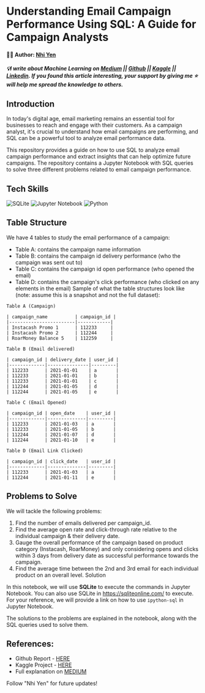 # Understanding Email Campaign Performance Using SQL: A Guide for Campaign Analysts

#### 🧑‍🏫 Author: [Nhi Yen](https://www.linkedin.com/in/yennhi95zz/)
##### 💡I write about Machine Learning on [Medium](https://medium.com/@yennhi95zz) || [Github](https://github.com/yennhi95zz) || [Kaggle](https://www.kaggle.com/nhiyen/code) || [Linkedin](https://www.linkedin.com/in/yennhi95zz/). If you found this article interesting, your support by giving me ⭐ will help me spread the knowledge to others.

## Introduction

In today's digital age, email marketing remains an essential tool for businesses to reach and engage with their customers. As a campaign analyst, it's crucial to understand how email campaigns are performing, and SQL can be a powerful tool to analyze email performance data.

This repository provides a guide on how to use SQL to analyze email campaign performance and extract insights that can help optimize future campaigns. The repository contains a Jupyter Notebook with SQL queries to solve three different problems related to email campaign performance.

## Tech Skills

![SQLite](https://img.shields.io/badge/SQLite-%2307405e.svg?style=plastic&logo=sqlite&logoColor=white)
![Jupyter Notebook](https://img.shields.io/badge/Jupyter%20Notebook-%23F37626.svg?style=plastic&logo=jupyter&logoColor=white)
![Python](https://img.shields.io/badge/Python-%233776AB.svg?style=plastic&logo=python&logoColor=white)

## Table Structure
We have 4 tables to study the email performance of a campaign:

- Table A: contains the campaign name information
- Table B: contains the campaign id delivery performance (who the campaign was sent out to)
- Table C: contains the campaign id open performance (who opened the email)
- Table D: contains the campaign's click performance (who clicked on any elements in the email)
Sample of what the table structures look like (note: assume this is a snapshot and not the full dataset):

```
Table A (Campaign)

| campaign_name          | campaign_id |
|------------------------|------------|
| Instacash Promo 1      | 112233     |
| Instacash Promo 2      | 112244     |
| RoarMoney Balance 5    | 112259     |

Table B (Email delivered)

| campaign_id | delivery_date | user_id |
|-------------|---------------|---------|
| 112233      | 2021-01-01    | a       |
| 112233      | 2021-01-01    | b       |
| 112233      | 2021-01-01    | c       |
| 112244      | 2021-01-05    | d       |
| 112244      | 2021-01-05    | e       |

Table C (Email Opened)

| campaign_id | open_date    | user_id |
|-------------|--------------|---------|
| 112233      | 2021-01-03   | a       |
| 112233      | 2021-01-05   | b       |
| 112244      | 2021-01-07   | d       |
| 112244      | 2021-01-10   | e       |

Table D (Email Link Clicked)

| campaign_id | click_date   | user_id |
|-------------|--------------|---------|
| 112233      | 2021-01-03   | a       |
| 112244      | 2021-01-11   | e       |

```

## Problems to Solve
We will tackle the following problems:

1. Find the number of emails delivered per campaign_id.
2. Find the average open rate and click-through rate relative to the individual campaign & their delivery date.
3. Gauge the overall performance of the campaign based on product category (Instacash, RoarMoney) and only considering opens and clicks within 3 days from delivery date as successful performance towards the campaign.
4. Find the average time between the 2nd and 3rd email for each individual product on an overall level.
Solution

In this notebook, we will use **SQLite** to execute the commands in Jupyter Notebook. You can also use SQLite in https://sqliteonline.com/ to execute. For your reference, we will provide a link on how to use `ipython-sql` in Jupyter Notebook.

The solutions to the problems are explained in the notebook, along with the SQL queries used to solve them.

## References:
- Github Report - [HERE](https://github.com/yennhi95zz/email-campaign-performance-analysis-with-sql)
- Kaggle Project - [HERE](https://www.kaggle.com/nhiyen/email-campaign-performance-analysis-with-sql)
- Full explanation on [MEDIUM](https://medium.com/@yennhi95zz/understanding-email-campaign-performance-using-sql-a-guide-for-campaign-analysts-6407b9a60f98)

Follow "Nhi Yen" for future updates!
